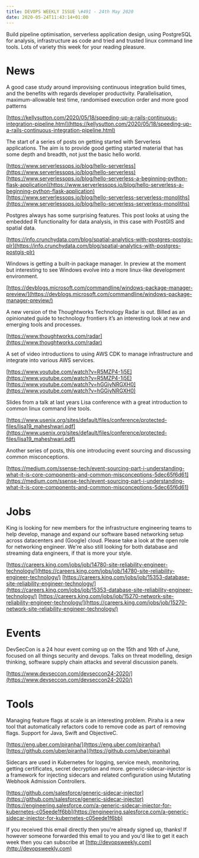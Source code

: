 ```yaml
---
title: DEVOPS WEEKLY ISSUE \#491 - 24th May 2020 
date: 2020-05-24T11:43:14+01:00
---
```


Build pipeline optimisation, serverless application design, using PostgreSQL for analysis, infrastructure as code and tried and trusted  linux command line tools. Lots of variety this week for your reading pleasure.


News
====

A good case study around improvising continuous integration build times, and the benefits with regards developer productivity. Parallelisation, maximum-allowable test time, randomised execution order and more good patterns

[https://kellysutton.com/2020/05/18/speeding-up-a-rails-continuous-integration-pipeline.html](https://kellysutton.com/2020/05/18/speeding-up-a-rails-continuous-integration-pipeline.html)


The start of a series of posts on getting started with Serverless applications. The aim is to provide good getting started material that has some depth and breadth, not just the basic hello world.

[https://www.serverlessops.io/blog/hello-serverless](https://www.serverlessops.io/blog/hello-serverless)
[https://www.serverlessops.io/blog/hello-serverless-a-beginning-python-flask-application](https://www.serverlessops.io/blog/hello-serverless-a-beginning-python-flask-application)
[https://www.serverlessops.io/blog/hello-serverless-serverless-monoliths](https://www.serverlessops.io/blog/hello-serverless-serverless-monoliths)


Postgres always has some surprising features. This post looks at using the embedded R functionality for data analysis, in this case with PostGIS and spatial data.

[https://info.crunchydata.com/blog/spatial-analytics-with-postgres-postgis-plr](https://info.crunchydata.com/blog/spatial-analytics-with-postgres-postgis-plr)


Windows is getting a built-in package manager. In preview at the moment but interesting to see Windows evolve into a more linux-like development environment.

[https://devblogs.microsoft.com/commandline/windows-package-manager-preview/](https://devblogs.microsoft.com/commandline/windows-package-manager-preview/)


A new version of the Thoughtworks Technology Radar is out. Billed as an opinionated guide to technology frontiers it’s an interesting look at new and emerging tools and processes.

[https://www.thoughtworks.com/radar](https://www.thoughtworks.com/radar)


A set of video introductions to using AWS CDK to manage infrastructure and integrate into various AWS services.

[https://www.youtube.com/watch?v=R5MZP4-1j5E](https://www.youtube.com/watch?v=R5MZP4-1j5E)
[https://www.youtube.com/watch?v=hGGiyNRGXH0](https://www.youtube.com/watch?v=hGGiyNRGXH0)


Slides from a talk at last years Lisa conference with a great introduction to common linux command line tools.

[https://www.usenix.org/sites/default/files/conference/protected-files/lisa19_maheshwari.pdf](https://www.usenix.org/sites/default/files/conference/protected-files/lisa19_maheshwari.pdf)


Another series of posts, this one introducing event sourcing and discussing common misconceptions.

[https://medium.com/ssense-tech/event-sourcing-part-i-understanding-what-it-is-core-components-and-common-misconceptions-5dec65f6d61](https://medium.com/ssense-tech/event-sourcing-part-i-understanding-what-it-is-core-components-and-common-misconceptions-5dec65f6d61)


Jobs
====

King is looking for new members for the infrastructure engineering teams to help develop, manage and expand our software based networking setup across datacenters and (Google) cloud. Please take a look at the open role for networking engineer. We're also still looking for both database and streaming data engineers, if that is more your style.

[https://careers.king.com/jobs/job/14780-site-reliability-engineer-technology/](https://careers.king.com/jobs/job/14780-site-reliability-engineer-technology/)
[https://careers.king.com/jobs/job/15353-database-site-reliability-engineer-technology/](https://careers.king.com/jobs/job/15353-database-site-reliability-engineer-technology/)
[https://careers.king.com/jobs/job/15270-network-site-reliability-engineer-technology/](https://careers.king.com/jobs/job/15270-network-site-reliability-engineer-technology/)


Events
======

DevSecCon is a 24 hour event coming up on the 15th and 16th of June, focused on all things security and devops. Talks on threat modelling, design thinking, software supply chain attacks and several discussion panels.

[https://www.devseccon.com/devseccon24-2020/](https://www.devseccon.com/devseccon24-2020/)


Tools
=====

Managing feature flags at scale is an interesting problem. Piraha is a new tool that automatically refactors code to remove code as part of removing flags. Support for Java, Swift and ObjectiveC.

[https://eng.uber.com/piranha/](https://eng.uber.com/piranha/)
[https://github.com/uber/piranha](https://github.com/uber/piranha)


Sidecars are used in Kubernetes for logging, service mesh, monitoring, getting certificates, secret decryption and more. generic-sidecar-injector is a framework for injecting sidecars and related configuration using Mutating Webhook Admission Controllers.


[https://github.com/salesforce/generic-sidecar-injector](https://github.com/salesforce/generic-sidecar-injector)
[https://engineering.salesforce.com/a-generic-sidecar-injector-for-kubernetes-c05eede1f6bb](https://engineering.salesforce.com/a-generic-sidecar-injector-for-kubernetes-c05eede1f6bb)


If you received this email directly then you're already signed up, thanks! If however someone forwarded this email to you and you'd like to get it each week then you can subscribe at [http://devopsweekly.com](http://devopsweekly.com)

